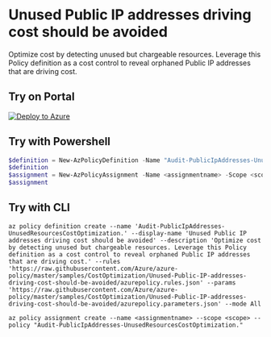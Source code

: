 # Unused Public IP addresses driving cost should be avoided
Optimize cost by detecting unused but chargeable resources. Leverage this Policy definition as a cost control to reveal orphaned Public IP addresses that are driving cost.

## Try on Portal

[![Deploy to Azure](http://azuredeploy.net/deploybutton.png)](https://portal.azure.com/#blade/Microsoft_Azure_Policy/CreatePolicyDefinitionBlade/uri/https%3A%2F%2Fraw.githubusercontent.com%2FAzure%2Fazure-policy%2Fmaster%2Fsamples%2FCostOptimization%2FUnused-Public-IP-addresses-driving-cost-should-be-avoided%2Fazurepolicy.json)

## Try with Powershell

````powershell
$definition = New-AzPolicyDefinition -Name "Audit-PublicIpAddresses-UnusedResourcesCostOptimization." -DisplayName "Unused Public IP addresses driving cost should be avoided" -description "Optimize cost by detecting unused but chargeable resources. Leverage this Policy definition as a cost control to reveal orphaned Public IP addresses that are driving cost." -Policy 'https://raw.githubusercontent.com/Azure/azure-policy/master/samples/CostOptimization/Unused-Public-IP-addresses-driving-cost-should-be-avoided/azurepolicy.rules.json' -Parameter 'https://raw.githubusercontent.com/Azure/azure-policy/master/samples/CostOptimization/Unused-Public-IP-addresses-driving-cost-should-be-avoided/azurepolicy.parameters.json' -Mode All
$definition
$assignment = New-AzPolicyAssignment -Name <assignmentname> -Scope <scope>  -PolicyDefinition $definition
$assignment 
````

## Try with CLI

````cli
az policy definition create --name 'Audit-PublicIpAddresses-UnusedResourcesCostOptimization.' --display-name 'Unused Public IP addresses driving cost should be avoided' --description 'Optimize cost by detecting unused but chargeable resources. Leverage this Policy definition as a cost control to reveal orphaned Public IP addresses that are driving cost.' --rules 'https://raw.githubusercontent.com/Azure/azure-policy/master/samples/CostOptimization/Unused-Public-IP-addresses-driving-cost-should-be-avoided/azurepolicy.rules.json' --params 'https://raw.githubusercontent.com/Azure/azure-policy/master/samples/CostOptimization/Unused-Public-IP-addresses-driving-cost-should-be-avoided/azurepolicy.parameters.json' --mode All

az policy assignment create --name <assignmentname> --scope <scope> --policy "Audit-PublicIpAddresses-UnusedResourcesCostOptimization." 
````
